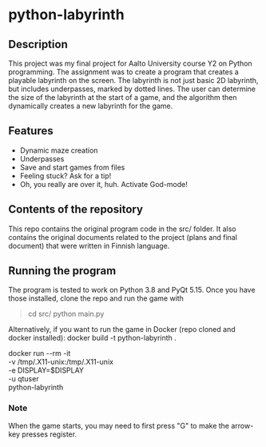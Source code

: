 # python-labyrinth

## Description

This project was my final project for Aalto University course Y2 on Python programming.
The assignment was to create a program that creates a playable labyrinth on the screen.
The labyrinth is not just basic 2D labyrinth, but includes underpasses, marked by
dotted lines. The user can determine the size of the labyrinth at the start of a game,
and the algorithm then dynamically creates a new labyrinth for the game.

## Features

- Dynamic maze creation
- Underpasses
- Save and start games from files
- Feeling stuck? Ask for a tip!
- Oh, you really are over it, huh. Activate God-mode!


## Contents of the repository

This repo contains the original program code in the src/ folder. It also
contains the original documents related to the project (plans and final document)
that were written in Finnish language.

## Running the program

The program is tested to work on Python 3.8 and PyQt 5.15. Once you have those
installed, clone the repo and run the game with
  > cd src/
  > python main.py

Alternatively, if you want to run the game in Docker (repo cloned and docker installed):
  docker build -t python-labyrinth .

  docker run --rm -it \
    -v /tmp/.X11-unix:/tmp/.X11-unix \
    -e DISPLAY=$DISPLAY \
    -u qtuser \
    python-labyrinth

  ### Note
  When the game starts, you may need to first press "G" to make the arrow-key
  presses register.


